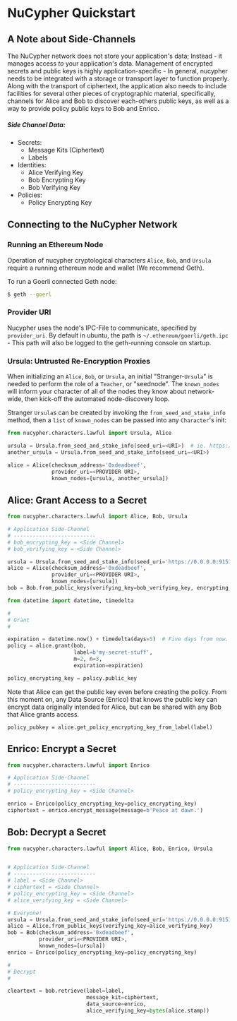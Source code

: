 # NuCypher Quickstart


## A Note about Side-Channels

The NuCypher network does not store your application's data; Instead - it manages access *to* your
application's data. Management of encrypted secrets and public keys is highly application-specific - 
In general, nucypher needs to be integrated with a storage or transport layer to function properly.
Along with the transport of ciphertext, the application also needs to include 
facilities for several other pieces of cryptographic material, specifically, channels
for Alice and Bob to discover each-others public keys, as well as a way to provide policy public keys 
to Bob and Enrico.
 
##### Side Channel Data:
  - Secrets:
    - Message Kits (Ciphertext)
    - Labels
  - Identities:
    - Alice Verifying Key
    - Bob Encrypting Key
    - Bob Verifying Key
  - Policies:
    - Policy Encrypting Key 


## Connecting to the NuCypher Network

### Running an Ethereum Node

Operation of nucypher cryptological characters `Alice`, `Bob`, and `Ursula` require
a running ethereum node and wallet (We recommend Geth).

To run a Goerli connected Geth node:
```bash
$ geth --goerl
```

### Provider URI

Nucypher uses the node's IPC-File to communicate, specified by `provider_uri`.
By default in ubuntu, the path is `~/.ethereum/goerli/geth.ipc` - This path
will also be logged to the geth-running console on startup. 

### Ursula: Untrusted Re-Encryption Proxies

When initializing an `Alice`, `Bob`, or `Ursula`, an initial "Stranger-`Ursula`" is needed to perform 
the role of a `Teacher`, or "seednode".  The `known_nodes` will inform your character of all of the nodes
they know about network-wide, then kick-off the automated node-discovery loop.

Stranger `Ursula`s can be created by invoking the `from_seed_and_stake_info` method, then a `list` of `known_nodes`
can be passed into any `Character`'s init:
```python
from nucypher.characters.lawful import Ursula, Alice

ursula = Ursula.from_seed_and_stake_info(seed_uri=<URI>)  # ie. https://0.0.0.0:9151
another_ursula = Ursula.from_seed_and_stake_info(seed_uri=<URI>)

alice = Alice(checksum_address='0xdeadbeef',
              provider_uri=<PROVIDER URI>,
              known_nodes=[ursula, another_ursula])
```

## Alice: Grant Access to a Secret

```python
from nucypher.characters.lawful import Alice, Bob, Ursula

# Application Side-Channel
# --------------------------
# bob_encrypting_key = <Side Channel>
# bob_verifying_key = <Side Channel>

ursula = Ursula.from_seed_and_stake_info(seed_uri='https://0.0.0.0:9151')
alice = Alice(checksum_address='0xdeadbeef', 
              provider_uri=<PROVIDER URI>,
              known_nodes=[ursula])
bob = Bob.from_public_keys(verifying_key=bob_verifying_key, encrypting_key=bob_encrypting_key)
```

```python
from datetime import datetime, timedelta

#
# Grant
#

expiration = datetime.now() + timedelta(days=5)  # Five days from now.
policy = alice.grant(bob,
                     label=b'my-secret-stuff',
                     m=2, n=3,
                     expiration=expiration)

policy_encrypting_key = policy.public_key
```

Note that Alice can get the public key even before creating the policy.
From this moment on, any Data Source (Enrico) that knows the public key
can encrypt data originally intended for Alice, but can be shared with
any Bob that Alice grants access.

`policy_pubkey = alice.get_policy_encrypting_key_from_label(label)`


## Enrico: Encrypt a Secret

```python
from nucypher.characters.lawful import Enrico

# Application Side-Channel
# --------------------------
# policy_encrypting_key = <Side Channel>

enrico = Enrico(policy_encrypting_key=policy_encrypting_key)
ciphertext = enrico.encrypt_message(message=b'Peace at dawn.')
```


## Bob: Decrypt a Secret

```python
from nucypher.characters.lawful import Alice, Bob, Enrico, Ursula


# Application Side-Channel
# --------------------------
# label = <Side Channel>
# ciphertext = <Side Channel>
# policy_encrypting_key = <Side Channel>
# alice_verifying_key = <Side Channel>

# Everyone!
ursula = Ursula.from_seed_and_stake_info(seed_uri='https://0.0.0.0:9151')
alice = Alice.from_public_keys(verifying_key=alice_verifying_key)
bob = Bob(checksum_address='0xdeadbeef',
          provider_uri=<PROVIDER URI>,
          known_nodes=[ursula])
enrico = Enrico(policy_encrypting_key=policy_encrypting_key)
```

```python
#
# Decrypt
#

cleartext = bob.retrieve(label=label,
                         message_kit=ciphertext,
                         data_source=enrico,
                         alice_verifying_key=bytes(alice.stamp))
```
